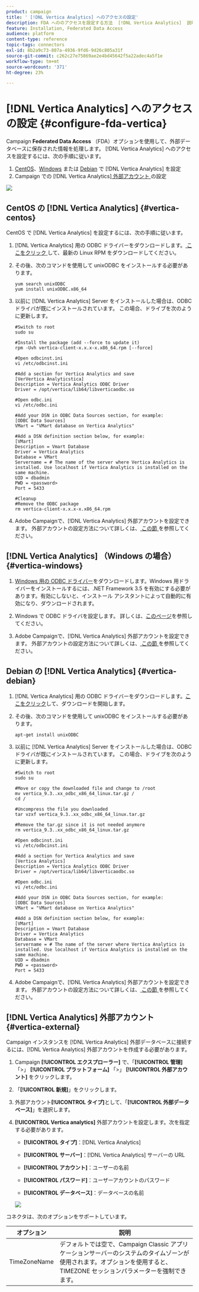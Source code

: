 ```yaml
---
product: campaign
title: ' [!DNL Vertica Analytics] へのアクセスの設定'
description: FDA へののアクセスを設定する方法  [!DNL Vertica Analytics]  説明します
feature: Installation, Federated Data Access
audience: platform
content-type: reference
topic-tags: connectors
exl-id: 8b2a9c73-807a-4936-9fd6-9d26c805a31f
source-git-commit: c262c27e75869ae2e4bd45642f5a22adec4a5f1e
workflow-type: tm+mt
source-wordcount: '371'
ht-degree: 23%

---
```


# [!DNL Vertica Analytics] へのアクセスの設定 {#configure-fda-vertica}



Campaign **Federated Data Access** （FDA）オプションを使用して、外部データベースに保存された情報を処理します。 [!DNL Vertica Analytics] へのアクセスを設定するには、次の手順に従います。

1. [CentOS](#vertica-centos)、[Windows](#vertica-windows) または [Debian](#vertica-debian) で [!DNL Vertica Analytics] を設定
1. Campaign での [!DNL Vertica Analytics][ 外部アカウント ](#vertica-external) の設定

![](assets/snowflake_3.png)

## CentOS の [!DNL Vertica Analytics] {#vertica-centos}

CentOS で [!DNL Vertica Analytics] を設定するには、次の手順に従います。

1. [!DNL Vertica Analytics] 用の ODBC ドライバーをダウンロードします。[ ここをクリック ](https://www.vertica.com/download/vertica/client-drivers/) して、最新の Linux RPM をダウンロードしてください。

1. その後、次のコマンドを使用して unixODBC をインストールする必要があります。

   ```
   yum search unixODBC
   yum install unixODBC.x86_64
   ```

1. 以前に [!DNL Vertica Analytics] Server をインストールした場合は、ODBC ドライバが既にインストールされています。 この場合、ドライブを次のように更新します。

   ```
   #Switch to root
   sudo su
   
   #Install the package (add --force to update it)
   rpm -Uvh vertica-client-x.x.x-x.x86_64.rpm [--force]
   
   #Open odbcinst.ini
   vi /etc/odbcinst.ini
   
   #Add a section for Vertica Analytics and save
   [VerVertica Analyticstica]
   Description = Vertica Analytics ODBC Driver
   Driver = /opt/vertica/lib64/libverticaodbc.so
   
   #Open odbc.ini
   vi /etc/odbc.ini
   
   #Add your DSN in ODBC Data Sources section, for example:
   [ODBC Data Sources]
   VMart = "VMart database on Vertica Analytics"
   
   #Add a DSN definition section below, for example:
   [VMart]
   Description = Vmart Database
   Driver = Vertica Analytics
   Database = VMart
   Servername = # The name of the server where Vertica Analytics is installed. Use localhost if Vertica Analytics is installed on the same machine.
   UID = dbadmin
   PWD = <password>
   Port = 5433
   
   #Cleanup
   #Remove the ODBC package
   rm vertica-client-x.x.x-x.x86_64.rpm
   ```

1. Adobe Campaignで、[!DNL Vertica Analytics] 外部アカウントを設定できます。 外部アカウントの設定方法について詳しくは、[ この節 ](#vertica-external) を参照してください。

## [!DNL Vertica Analytics] （Windows の場合） {#vertica-windows}

1. [Windows 用の ODBC ドライバー](https://www.vertica.com/download/vertica/client-drivers/)をダウンロードします。Windows 用ドライバーをインストールするには、.NET Framework 3.5 を有効にする必要があります。有効にしないと、インストール アシスタントによって自動的に有効になり、ダウンロードされます。

1. Windows で ODBC ドライバを設定します。 詳しくは、[このページ](https://www.vertica.com/docs/9.2.x/HTML/Content/Authoring/ConnectingToVertica/ClientODBC/SettingUpADSN.htm)を参照してください。

1. Adobe Campaignで、[!DNL Vertica Analytics] 外部アカウントを設定できます。 外部アカウントの設定方法について詳しくは、[ この節 ](#vertical-external) を参照してください。

## Debian の [!DNL Vertica Analytics] {#vertica-debian}

1. [!DNL Vertica Analytics] 用の ODBC ドライバーをダウンロードします。[ここをクリック](https://sfc-repo.snowflakecomputing.com/odbc/linux/latest/index.html)して、ダウンロードを開始します。

1. その後、次のコマンドを使用して unixODBC をインストールする必要があります。

   ```
   apt-get install unixODBC
   ```

1. 以前に [!DNL Vertica Analytics] Server をインストールした場合は、ODBC ドライバが既にインストールされています。 この場合、ドライブを次のように更新します。

   ```
   #Switch to root
   sudo su
   
   #Move or copy the downloaded file and change to /root
   mv vertica_9.3..xx_odbc_x86_64_linux.tar.gz /
   cd /
   
   #Uncompress the file you downloaded
   tar vzxf vertica_9.3..xx_odbc_x86_64_linux.tar.gz
   
   #Remove the tar.gz since it is not needed anymore
   rm vertica_9.3..xx_odbc_x86_64_linux.tar.gz
   
   #Open odbcinst.ini
   vi /etc/odbcinst.ini
   
   #Add a section for Vertica Analytics and save
   [Vertica Analytics]
   Description = Vertica Analytics ODBC Driver
   Driver = /opt/vertica/lib64/libverticaodbc.so
   
   #Open odbc.ini
   vi /etc/odbc.ini
   
   #Add your DSN in ODBC Data Sources section, for example:
   [ODBC Data Sources]
   VMart = "VMart database on Vertica Analytics"
   
   #Add a DSN definition section below, for example:
   [VMart]
   Description = Vmart Database
   Driver = Vertica Analytics
   Database = VMart
   Servername = # The name of the server where Vertica Analytics is installed. Use localhost if Vertica Analytics is installed on the same machine.
   UID = dbadmin
   PWD = <password>
   Port = 5433
   ```

1. Adobe Campaignで、[!DNL Vertica Analytics] 外部アカウントを設定できます。 外部アカウントの設定方法について詳しくは、[ この節 ](#vertica-external) を参照してください。

## [!DNL Vertica Analytics] 外部アカウント {#vertica-external}

Campaign インスタンスを [!DNL Vertica Analytics] 外部データベースに接続するには、[!DNL Vertica Analytics] 外部アカウントを作成する必要があります。

1. Campaign **[!UICONTROL エクスプローラー]** で、「**[!UICONTROL 管理]** 「>」 **[!UICONTROL プラットフォーム]** 「>」 **[!UICONTROL 外部アカウント]** をクリックします。

1. 「**[!UICONTROL 新規]**」をクリックします。

1. 外部アカウント&#x200B;**[!UICONTROL タイプ]**&#x200B;として、「**[!UICONTROL 外部データベース]**」を選択します。

1. **[!UICONTROL Vertica analytics]** 外部アカウントを設定します。次を指定する必要があります。

   * **[!UICONTROL タイプ]**：[!DNL Vertica Analytics]

   * **[!UICONTROL サーバー]**：[!DNL Vertica Analytics] サーバーの URL

   * **[!UICONTROL アカウント]**：ユーザーの名前

   * **[!UICONTROL パスワード]**：ユーザーアカウントのパスワード

   * **[!UICONTROL データベース]**：データベースの名前

   ![](assets/vertica.png)

コネクタは、次のオプションをサポートしています。

| オプション | 説明 |
|---|---|
| TimeZoneName | デフォルトでは空で、Campaign Classic アプリケーションサーバーのシステムのタイムゾーンが使用されます。オプションを使用すると、TIMEZONE セッションパラメーターを強制できます。 |

